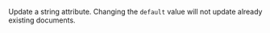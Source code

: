 Update a string attribute. Changing the `default` value will not update already existing documents.
